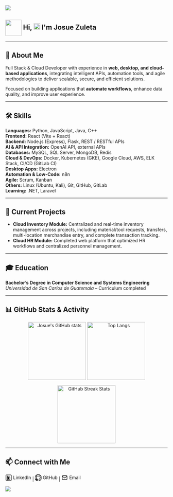 <!-- flicker line -->
 <img src="https://user-images.githubusercontent.com/73097560/115834477-dbab4500-a447-11eb-908a-139a6edaec5c.gif">

## <picture align="center"><img align="center" src = "https://github.com/7oSkaaa/7oSkaaa/blob/main/Images/about_me.gif?raw=true" width = 50px></picture>  <b> <b>Hi, </b><img src="https://media.giphy.com/media/hvRJCLFzcasrR4ia7z/giphy.gif" width="20"> I'm Josue Zuleta </b> 

---

## 🚀 About Me
Full Stack & Cloud Developer with experience in **web, desktop, and cloud-based applications**, integrating intelligent APIs, automation tools, and agile methodologies to deliver scalable, secure, and efficient solutions.  

Focused on building applications that **automate workflows**, enhance data quality, and improve user experience.

---

## 🛠 Skills
**Languages:** Python, JavaScript, Java, C++  
**Frontend:** React (Vite + React)  
**Backend:** Node.js (Express), Flask, REST / RESTful APIs  
**AI & API Integration:** OpenAI API, external APIs  
**Databases:** MySQL, SQL Server, MongoDB, Redis  
**Cloud & DevOps:** Docker, Kubernetes (GKE), Google Cloud, AWS, ELK Stack, CI/CD (GitLab CI)  
**Desktop Apps:** Electron  
**Automation & Low-Code:** n8n  
**Agile:** Scrum, Kanban  
**Others:** Linux (Ubuntu, Kali), Git, GitHub, GitLab  
**Learning:** .NET, Laravel  

---

## 📌 Current Projects
- **Cloud Inventory Module:** Centralized and real-time inventory management across projects, including material/tool requests, transfers, multi-location merchandise entry, and complete transaction tracking.  
- **Cloud HR Module:** Completed web platform that optimized HR workflows and centralized personnel management.

---

## 🎓 Education
**Bachelor’s Degree in Computer Science and Systems Engineering**  
*Universidad de San Carlos de Guatemala* – Curriculum completed

---

## 📊 GitHub Stats & Activity
<p align="center">
  <img src="https://github-readme-stats.vercel.app/api?username=joshi-debb&show_icons=true&theme=tokyonight" alt="Josue's GitHub stats" height="180"/>
  <img src="https://github-readme-stats.vercel.app/api/top-langs/?username=joshi-debb&layout=compact&theme=tokyonight" alt="Top Langs" height="180"/>
</p>

<p align="center">
  <img src="https://github-readme-streak-stats.herokuapp.com/?user=joshi-debb&theme=tokyonight" alt="GitHub Streak Stats" height="180"/>
</p>

---

## 📫 Connect with Me
<p>
<a href="https://www.linkedin.com/in/josue-zuleta/" target="_blank" style="text-decoration:none; color:inherit; display:inline-flex; align-items:center; gap:4px;">
  <svg width="20" height="20" viewBox="0 0 24 24" fill="none" stroke="currentColor" stroke-width="2" stroke-linecap="round" stroke-linejoin="round">
    <rect x="2" y="2" width="20" height="20" rx="2"/>
    <path d="M6 9h4v12H6zM8 6a2 2 0 1 1 0 4 2 2 0 0 1 0-4zm6 3c2 0 3 1 3 3v6h-4v-5c0-1-1-1-1-1s-1 0-1 1v5h-4v-6c0-2 1-3 3-3s3 1 3 3v1"/>
  </svg>
  LinkedIn
</a> | 
<a href="https://github.com/joshi-debb" target="_blank" style="text-decoration:none; color:inherit; display:inline-flex; align-items:center; gap:4px;">
  <svg width="20" height="20" viewBox="0 0 24 24" fill="none" stroke="currentColor" stroke-width="2" stroke-linecap="round" stroke-linejoin="round">
    <path d="M12 .5a12 12 0 0 0-3.79 23.39c.6.11.82-.26.82-.58 0-.29-.01-1.05-.02-2.06-3.34.73-4.04-1.61-4.04-1.61-.55-1.39-1.34-1.76-1.34-1.76-1.09-.75.08-.74.08-.74 1.2.08 1.84 1.23 1.84 1.23 1.07 1.83 2.8 1.3 3.49.99.11-.78.42-1.3.76-1.6-2.67-.3-5.47-1.34-5.47-5.97 0-1.32.47-2.4 1.23-3.25-.12-.3-.53-1.52.12-3.17 0 0 1-.32 3.3 1.23a11.5 11.5 0 0 1 6 0c2.3-1.55 3.3-1.23 3.3-1.23.65 1.65.24 2.87.12 3.17.76.85 1.23 1.93 1.23 3.25 0 4.64-2.8 5.66-5.48 5.96.43.37.81 1.1.81 2.22 0 1.6-.015 2.88-.015 3.27 0 .32.22.69.83.57A12 12 0 0 0 12 .5z"/>
  </svg>
  GitHub
</a> | 
<a href="mailto:mym.jayjay@gmail.com" style="text-decoration:none; color:inherit; display:inline-flex; align-items:center; gap:4px;">
  <svg width="20" height="20" viewBox="0 0 24 24" fill="none" stroke="currentColor" stroke-width="2" stroke-linecap="round" stroke-linejoin="round">
    <rect x="3" y="5" width="18" height="14" rx="2"/>
    <polyline points="3,7 12,13 21,7"/>
  </svg>
  Email
</a>
</p>

<!-- Flicker line -->
<img src="https://user-images.githubusercontent.com/73097560/115834477-dbab4500-a447-11eb-908a-139a6edaec5c.gif">